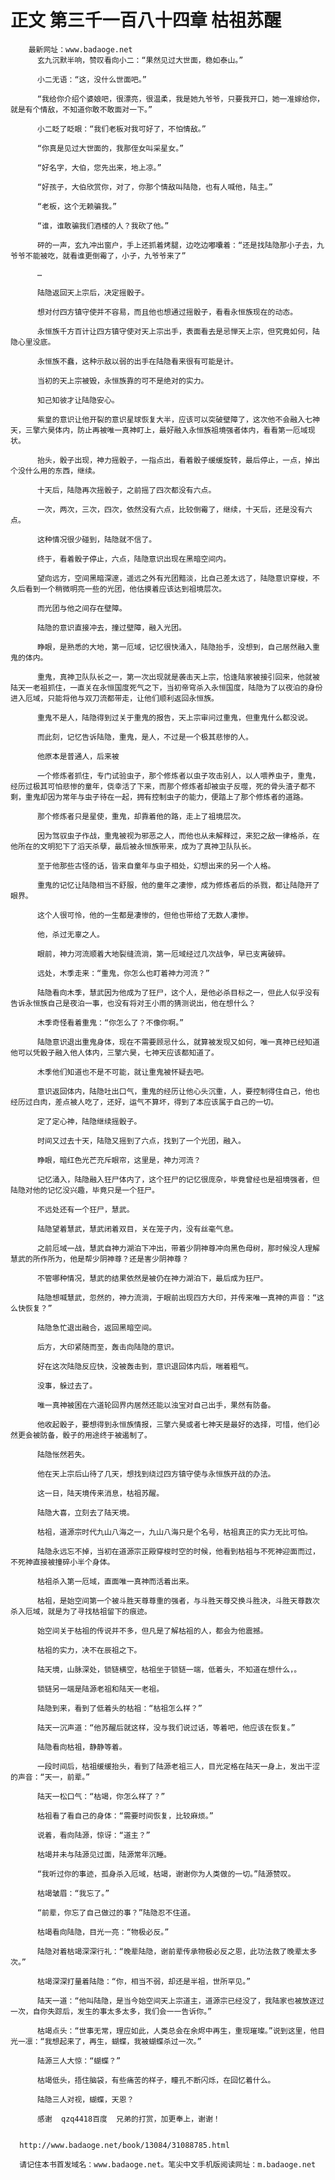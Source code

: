 # 正文 第三千一百八十四章 枯祖苏醒
        最新网址：www.badaoge.net
          玄九沉默半响，赞叹看向小二：“果然见过大世面，稳如泰山。”
      
          小二无语：“这，没什么世面吧。”
      
          “我给你介绍个婆娘吧，很漂亮，很温柔，我是她九爷爷，只要我开口，她一准嫁给你，就是有个情敌，不知道你敢不敢面对一下。”
      
          小二眨了眨眼：“我们老板对我可好了，不怕情敌。”
      
          “你真是见过大世面的，我那侄女叫采星女。”
      
          “好名字，大伯，您先出来，地上凉。”
      
          “好孩子，大伯欣赏你，对了，你那个情敌叫陆隐，也有人喊他，陆主。”
      
          “老板，这个无赖骗我。”
      
          “谁，谁敢骗我们酒楼的人？我砍了他。”
      
          砰的一声，玄九冲出窗户，手上还抓着烤腿，边吃边嘟囔着：“还是找陆隐那小子去，九爷爷不能被吃，就看谁更倒霉了，小子，九爷爷来了”
      
          …
      
          陆隐返回天上宗后，决定摇骰子。
      
          想对付四方镇守使并不容易，而且他也想通过摇骰子，看看永恒族现在的动态。
      
          永恒族千方百计让四方镇守使对天上宗出手，表面看去是忌惮天上宗，但究竟如何，陆隐心里没底。
      
          永恒族不蠢，这种示敌以弱的出手在陆隐看来很有可能是计。
      
          当初的天上宗被毁，永恒族靠的可不是绝对的实力。
      
          知己知彼才让陆隐安心。
      
          紫皇的意识让他开裂的意识星球恢复大半，应该可以突破壁障了，这次他不会融入七神天，三擎六昊体内，防止再被唯一真神盯上，最好融入永恒族祖境强者体内，看看第一厄域现状。
      
          抬头，骰子出现，神力摇骰子，一指点出，看着骰子缓缓旋转，最后停止，一点，掉出个没什么用的东西，继续。
      
          十天后，陆隐再次摇骰子，之前摇了四次都没有六点。
      
          一次，两次，三次，四次，依然没有六点，比较倒霉了，继续，十天后，还是没有六点。
      
          这种情况很少碰到，陆隐就不信了。
      
          终于，看着骰子停止，六点，陆隐意识出现在黑暗空间内。
      
          望向远方，空间黑暗深邃，遥远之外有光团黯淡，比自己差太远了，陆隐意识穿梭，不久后看到一个稍微明亮一些的光团，他估摸着应该达到祖境层次。
      
          而光团与他之间存在壁障。
      
          陆隐的意识直接冲去，撞过壁障，融入光团。
      
          睁眼，是熟悉的大地，第一厄域，记忆很快涌入，陆隐抬手，没想到，自己居然融入重鬼的体内。
      
          重鬼，真神卫队队长之一，第一次出现就是袭击天上宗，恰逢陆家被接引回来，他就被陆天一老祖抓住，一直关在永恒国度死气之下，当初帝穹杀入永恒国度，陆隐为了以夜泊的身份进入厄域，只能将他与双刀流都带走，让他们顺利返回永恒族。
      
          重鬼不是人，陆隐得到过关于重鬼的报告，天上宗审问过重鬼，但重鬼什么都没说。
      
          而此刻，记忆告诉陆隐，重鬼，是人，不过是一个极其悲惨的人。
      
          他原本是普通人，后来被
      
          一个修炼者抓住，专门试验虫子，那个修炼者以虫子攻击别人，以人喂养虫子，重鬼，经历过极其可怕悲惨的童年，侥幸活了下来，而那个修炼者却被虫子反噬，死的骨头渣子都不剩，重鬼却因为常年与虫子待在一起，拥有控制虫子的能力，便踏上了那个修炼者的道路。
      
          那个修炼者只是星使，重鬼，却靠着他的路，走上了祖境层次。
      
          因为驾驭虫子作战，重鬼被视为邪恶之人，而他也从未解释过，来犯之敌一律格杀，在他所在的文明犯下了滔天杀孽，最后被永恒族带来，成为了真神卫队队长。
      
          至于他那些古怪的话，皆来自童年与虫子相处，幻想出来的另一个人格。
      
          重鬼的记忆让陆隐相当不舒服，他的童年之凄惨，成为修炼者后的杀戮，都让陆隐开了眼界。
      
          这个人很可怜，他的一生都是凄惨的，但他也带给了无数人凄惨。
      
          他，杀过无辜之人。
      
          眼前，神力河流顺着大地裂缝流淌，第一厄域经过几次战争，早已支离破碎。
      
          远处，木季走来：“重鬼，你怎么也盯着神力河流？”
      
          陆隐看向木季，慧武因为他成为了狂尸，这个人，是他必杀目标之一，但此人似乎没有告诉永恒族自己是夜泊一事，也没有将对王小雨的猜测说出，他在想什么？
      
          木季奇怪看着重鬼：“你怎么了？不像你啊。”
      
          陆隐意识退出重鬼身体，现在不需要顾忌什么，就算被发现又如何，唯一真神已经知道他可以凭骰子融入他人体内，三擎六昊，七神天应该都知道了。
      
          木季他们知道也不是不可能，就让重鬼被怀疑去吧。
      
          意识返回体内，陆隐吐出口气，重鬼的经历让他心头沉重，人，要控制得住自己，他也经历过白肉，差点被人吃了，还好，运气不算坏，得到了本应该属于自己的一切。
      
          定了定心神，陆隐继续摇骰子。
      
          时间又过去十天，陆隐又摇到了六点，找到了一个光团，融入。
      
          睁眼，暗红色光芒充斥眼帘，这里是，神力河流？
      
          记忆涌入，陆隐融入狂尸体内了，这个狂尸的记忆很庞杂，毕竟曾经也是祖境强者，但陆隐对他的记忆没兴趣，毕竟只是一个狂尸。
      
          不远处还有一个狂尸，慧武。
      
          陆隐望着慧武，慧武闭着双目，关在笼子内，没有丝毫气息。
      
          之前厄域一战，慧武自神力湖泊下冲出，带着少阴神尊冲向黑色母树，那时候没人理解慧武的所作所为，他是帮少阴神尊？还是害少阴神尊？
      
          不管哪种情况，慧武的结果依然是被仍在神力湖泊下，最后成为狂尸。
      
          陆隐想喊慧武，忽然的，神力流淌，于眼前出现四方大印，并传来唯一真神的声音：“这么快恢复？”
      
          陆隐急忙退出融合，返回黑暗空间。
      
          后方，大印紧随而至，轰击向陆隐的意识。
      
          好在这次陆隐反应快，没被轰击到，意识退回体内后，喘着粗气。
      
          没事，躲过去了。
      
          唯一真神被困在六道轮回界内居然还能以浊宝对自己出手，果然有防备。
      
          他收起骰子，要想得到永恒族情报，三擎六昊或者七神天是最好的选择，可惜，他们必然更会被防备，骰子的用途终于被遏制了。
      
          陆隐怅然若失。
      
          他在天上宗后山待了几天，想找到绕过四方镇守使与永恒族开战的办法。
      
          这一日，陆天境传来消息，枯祖苏醒。
      
          陆隐大喜，立刻去了陆天境。
      
          枯祖，道源宗时代九山八海之一，九山八海只是个名号，枯祖真正的实力无比可怕。
      
          陆隐永远忘不掉，当初在道源宗正殿穿梭时空的时候，他看到枯祖与不死神迎面而过，不死神直接被撞碎小半个身体。
      
          枯祖杀入第一厄域，直面唯一真神而活着出来。
      
          枯祖，是始空间第一个被斗胜天尊尊重的强者，与斗胜天尊交换斗胜决，斗胜天尊数次杀入厄域，就是为了寻找枯祖留下的痕迹。
      
          始空间关于枯祖的传说并不多，但凡是了解枯祖的人，都会为他震撼。
      
          枯祖的实力，决不在辰祖之下。
      
          陆天境，山脉深处，锁链横空，枯祖坐于锁链一端，低着头，不知道在想什么，。
      
          锁链另一端是陆源老祖和陆天一老祖。
      
          陆隐到来，看到了低着头的枯祖：“枯祖怎么样？”
      
          陆天一沉声道：“他苏醒后就这样，没与我们说过话，等着吧，他应该在恢复。”
      
          陆隐看向枯祖，静静等着。
      
          一段时间后，枯祖缓缓抬头，看到了陆源老祖三人，目光定格在陆天一身上，发出干涩的声音：“天一，前辈。”
      
          陆天一松口气：“枯竭，你怎么样了？”
      
          枯祖看了看自己的身体：“需要时间恢复，比较麻烦。”
      
          说着，看向陆源，惊讶：“道主？”
      
          枯竭并未与陆源见过面，陆源常年沉睡。
      
          “我听过你的事迹，孤身杀入厄域，枯竭，谢谢你为人类做的一切。”陆源赞叹。
      
          枯竭皱眉：“我忘了。”
      
          “前辈，你忘了自己做过的事？”陆隐忍不住道。
      
          枯竭看向陆隐，目光一亮：“物极必反。”
      
          陆隐对着枯竭深深行礼：“晚辈陆隐，谢前辈传承物极必反之恩，此功法救了晚辈太多次。”
      
          枯竭深深打量着陆隐：“你，相当不弱，却还是半祖，世所罕见。”
      
          陆天一道：“他叫陆隐，是当今始空间天上宗道主，道源宗已经没了，我陆家也被放逐过一次，自你失踪后，发生的事太多太多，我们会一一告诉你。”
      
          枯竭点头：“世事无常，理应如此，人类总会在余烬中再生，重现璀璨。”说到这里，他目光一凛：“我想起来了，再生，蝴蝶，我被蝴蝶杀过一次。”
      
          陆源三人大惊：“蝴蝶？”
      
          枯竭低头，捂住脑袋，有些痛苦的样子，瞳孔不断闪烁，在回忆着什么。
      
          陆隐三人对视，蝴蝶，天恩？
      
          感谢  qzq4418百度  兄弟的打赏，加更奉上，谢谢！
      
      
      http://www.badaoge.net/book/13084/31088785.html
      
      请记住本书首发域名：www.badaoge.net。笔尖中文手机版阅读网址：m.badaoge.net